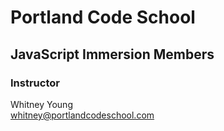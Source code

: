 # Portland Code School

## JavaScript Immersion Members

### Instructor

Whitney Young  
whitney@portlandcodeschool.com

